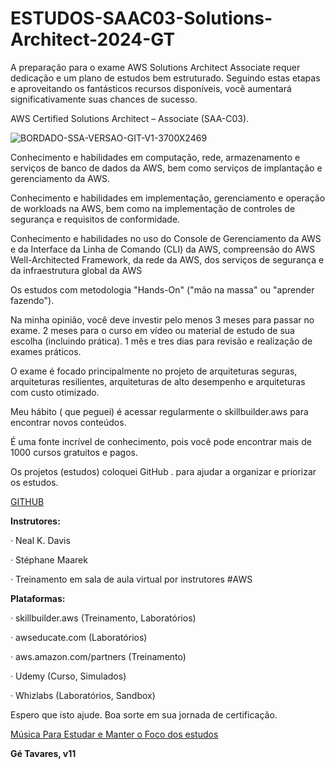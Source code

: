 # ESTUDOS-SAAC03-Solutions-Architect-2024-GT

A preparação para o exame AWS Solutions Architect Associate requer dedicação e um plano de estudos bem estruturado. 
Seguindo estas etapas e aproveitando os fantásticos recursos disponíveis, 
você aumentará significativamente suas chances de sucesso. 

AWS Certified Solutions Architect – Associate (SAA-C03).

![BORDADO-SSA-VERSAO-GIT-V1-3700X2469](https://github.com/rogtavares/ESTUDOS-SAAC03-Solutions-Architect-2024-GT/assets/91990479/8c0e3301-88f2-49c0-8922-211d2a177732)




Conhecimento e habilidades em computação, rede, armazenamento e serviços de banco de dados da AWS, bem como serviços de implantação e gerenciamento da AWS.

Conhecimento e habilidades em implementação, gerenciamento e operação de workloads na AWS, bem como na implementação de controles de segurança e requisitos de conformidade.

Conhecimento e habilidades no uso do Console de Gerenciamento da AWS e da Interface da Linha de Comando (CLI) da AWS, compreensão do AWS Well-Architected Framework, da rede da AWS, dos serviços de segurança e da infraestrutura global da AWS

Os estudos com metodologia "Hands-On" ("mão na massa" ou "aprender fazendo").

Na minha opinião, você deve investir pelo menos 3 meses para passar no exame.
2 meses para o curso em vídeo ou material de estudo de sua escolha (incluindo prática).
1 mês e tres dias para revisão e realização de exames práticos.

O exame é focado principalmente no projeto de arquiteturas seguras, arquiteturas resilientes, arquiteturas de alto desempenho e arquiteturas com custo otimizado.

Meu  hábito ( que peguei) é acessar regularmente o skillbuilder.aws para encontrar novos conteúdos. 

É uma fonte incrível de conhecimento, pois você pode encontrar mais de 1000 cursos gratuitos e pagos.

Os projetos (estudos)  coloquei  GitHub . para  ajudar a organizar e priorizar  os estudos.

 [GITHUB ](https://github.com/users/rogtavares/projects/13)


**Instrutores:**

·  Neal K. Davis

·  Stéphane Maarek

·  Treinamento em sala de aula virtual por instrutores #AWS

**Plataformas:**

·  skillbuilder.aws (Treinamento, Laboratórios)

·  awseducate.com (Laboratórios)

·  aws.amazon.com/partners (Treinamento)

·  Udemy (Curso, Simulados)

·  Whizlabs (Laboratórios, Sandbox)



Espero que isto ajude. Boa sorte em sua jornada de certificação.


[Música Para Estudar e Manter o Foco dos estudos ](https://open.spotify.com/playlist/1GG4WhvCAIcILpNOGaT7Vv?si=ac734ed33de54813)

**Gé  Tavares, v11**